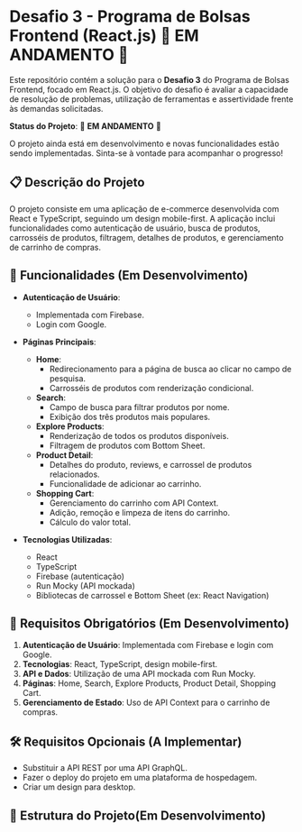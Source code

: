 # Desafio 3 - Programa de Bolsas Frontend (React.js) 🚧 **EM ANDAMENTO** 🚧

Este repositório contém a solução para o **Desafio 3** do Programa de Bolsas Frontend, focado em React.js. O objetivo do desafio é avaliar a capacidade de resolução de problemas, utilização de ferramentas e assertividade frente às demandas solicitadas.

**Status do Projeto**: 🚧 **EM ANDAMENTO** 🚧

O projeto ainda está em desenvolvimento e novas funcionalidades estão sendo implementadas. Sinta-se à vontade para acompanhar o progresso!

## 📋 Descrição do Projeto

O projeto consiste em uma aplicação de e-commerce desenvolvida com React e TypeScript, seguindo um design mobile-first. A aplicação inclui funcionalidades como autenticação de usuário, busca de produtos, carrosséis de produtos, filtragem, detalhes de produtos, e gerenciamento de carrinho de compras.

## 🚀 Funcionalidades (Em Desenvolvimento)

- **Autenticação de Usuário**: 
  - Implementada com Firebase.
  - Login com Google.

- **Páginas Principais**:
  - **Home**: 
    - Redirecionamento para a página de busca ao clicar no campo de pesquisa.
    - Carrosséis de produtos com renderização condicional.
  - **Search**: 
    - Campo de busca para filtrar produtos por nome.
    - Exibição dos três produtos mais populares.
  - **Explore Products**: 
    - Renderização de todos os produtos disponíveis.
    - Filtragem de produtos com Bottom Sheet.
  - **Product Detail**: 
    - Detalhes do produto, reviews, e carrossel de produtos relacionados.
    - Funcionalidade de adicionar ao carrinho.
  - **Shopping Cart**: 
    - Gerenciamento do carrinho com API Context.
    - Adição, remoção e limpeza de itens do carrinho.
    - Cálculo do valor total.

- **Tecnologias Utilizadas**:
  - React
  - TypeScript
  - Firebase (autenticação)
  - Run Mocky (API mockada)
  - Bibliotecas de carrossel e Bottom Sheet (ex: React Navigation)

## 🔧 Requisitos Obrigatórios (Em Desenvolvimento)

1. **Autenticação de Usuário**: Implementada com Firebase e login com Google.
2. **Tecnologias**: React, TypeScript, design mobile-first.
3. **API e Dados**: Utilização de uma API mockada com Run Mocky.
4. **Páginas**: Home, Search, Explore Products, Product Detail, Shopping Cart.
5. **Gerenciamento de Estado**: Uso de API Context para o carrinho de compras.

## 🛠️ Requisitos Opcionais (A Implementar)

- Substituir a API REST por uma API GraphQL.
- Fazer o deploy do projeto em uma plataforma de hospedagem.
- Criar um design para desktop.


## 📂 Estrutura do Projeto(Em Desenvolvimento)

